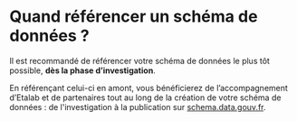 # Quand référencer un schéma de données ?

Il est recommandé de référencer votre schéma de données le plus tôt possible, **dès la phase d’investigation**.&#x20;

En référençant celui-ci en amont, vous bénéficierez de l’accompagnement d’Etalab et de partenaires tout au long de la création de votre schéma de données : de l'investigation à la publication sur [schema.data.gouv.fr](https://schema.data.gouv.fr/).
